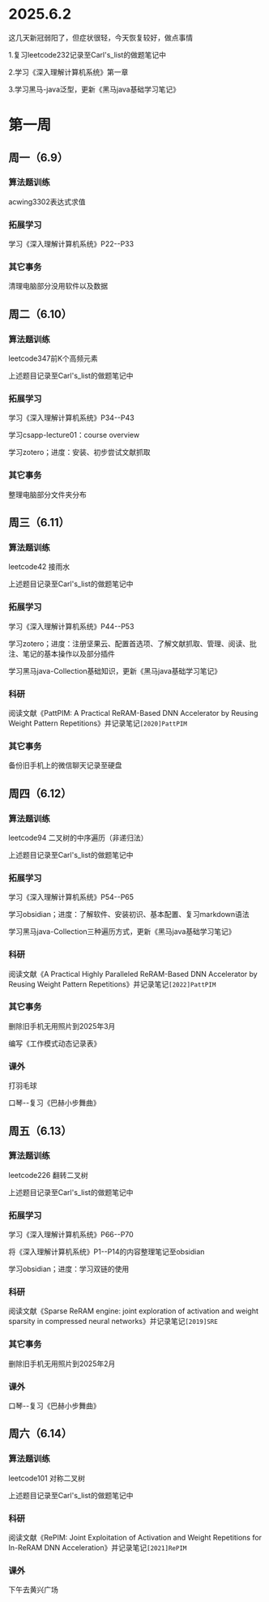 # 2025.6.2
这几天新冠弱阳了，但症状很轻，今天恢复较好，做点事情

1.复习leetcode232记录至Carl's_list的做题笔记中

2.学习《深入理解计算机系统》第一章

3.学习黑马-java泛型，更新《黑马java基础学习笔记》

# 第一周
## 周一（6.9）
### 算法题训练
acwing3302表达式求值
### 拓展学习
学习《深入理解计算机系统》P22--P33
### 其它事务
清理电脑部分没用软件以及数据

## 周二（6.10）
### 算法题训练
leetcode347前K个高频元素

上述题目记录至Carl's_list的做题笔记中
### 拓展学习
学习《深入理解计算机系统》P34--P43

学习csapp-lecture01：course overview

学习zotero；进度：安装、初步尝试文献抓取
### 其它事务
整理电脑部分文件夹分布

## 周三（6.11）
### 算法题训练
leetcode42 接雨水

上述题目记录至Carl's_list的做题笔记中
### 拓展学习
学习《深入理解计算机系统》P44--P53

学习zotero；进度：注册坚果云、配置首选项、了解文献抓取、管理、阅读、批注、笔记的基本操作以及部分插件

学习黑马java-Collection基础知识，更新《黑马java基础学习笔记》
### 科研
阅读文献《PattPIM: A Practical ReRAM-Based DNN Accelerator by Reusing Weight Pattern Repetitions》并记录笔记`[2020]PattPIM`
### 其它事务
备份旧手机上的微信聊天记录至硬盘

## 周四（6.12）
### 算法题训练
leetcode94 二叉树的中序遍历（非递归法）

上述题目记录至Carl's_list的做题笔记中
### 拓展学习
学习《深入理解计算机系统》P54--P65

学习obsidian；进度：了解软件、安装初识、基本配置、复习markdown语法

学习黑马java-Collection三种遍历方式，更新《黑马java基础学习笔记》
### 科研
阅读文献《A Practical Highly Paralleled ReRAM-Based DNN Accelerator by Reusing Weight Pattern Repetitions》并记录笔记`[2022]PattPIM`
### 其它事务
删除旧手机无用照片到2025年3月

编写《工作模式动态记录表》
### 课外
打羽毛球

口琴--复习《巴赫小步舞曲》

## 周五（6.13）
### 算法题训练
leetcode226 翻转二叉树

上述题目记录至Carl's_list的做题笔记中
### 拓展学习
学习《深入理解计算机系统》P66--P70

将《深入理解计算机系统》P1--P14的内容整理笔记至obsidian

学习obsidian；进度：学习双链的使用

### 科研
阅读文献《Sparse ReRAM engine: joint exploration of activation and weight sparsity in compressed neural networks》并记录笔记`[2019]SRE`
### 其它事务
删除旧手机无用照片到2025年2月
### 课外
口琴--复习《巴赫小步舞曲》

## 周六（6.14）
### 算法题训练
leetcode101 对称二叉树

上述题目记录至Carl's_list的做题笔记中
### 科研
阅读文献《RePIM: Joint Exploitation of Activation and Weight Repetitions for In-ReRAM DNN Acceleration》并记录笔记`[2021]RePIM`
### 课外
下午去黄兴广场
